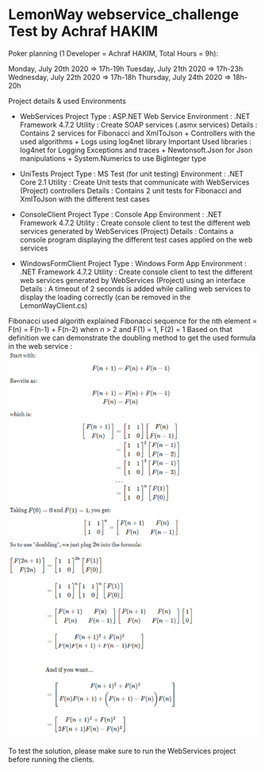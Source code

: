 # LemonWay webservice_challenge Test by Achraf HAKIM

Poker planning (1 Developer = Achraf HAKIM, Total Hours = 9h):

Monday, July 20th 2020 => 17h-19h
Tuesday, July 21th 2020 => 17h-23h
Wednesday, July 22th 2020 => 17h-18h
Thursday, July 24th 2020 => 18h-20h

Project details & used Environments

* WebServices Project
Type : ASP.NET Web Service
Environment : .NET Framework 4.7.2
Utility : Create SOAP services (.asmx services)
Details : Contains 2 services for Fibonacci and XmlToJson + Controllers with the used algorithms + Logs using log4net library
Important Used libraries : log4net for Logging Exceptions and traces + Newtonsoft.Json for Json manipulations + System.Numerics to use BigInteger type

* UniTests Project
Type : MS Test (for unit testing)
Environment : .NET Core 2.1
Utility : Create Unit tests that communicate with WebServices (Project) controllers
Details : Contains 2 unit tests for Fibonacci and XmlToJson with the different test cases

* ConsoleClient Project
Type : Console App
Environment : .NET Framework 4.7.2
Utility : Create console client to test the different web services generated by WebServices (Project)
Details : Contains a console program displaying the different test cases applied on the web services

* WindowsFormClient Project
Type : Windows Form App
Environment : .NET Framework 4.7.2
Utility : Create console client to test the different web services generated by WebServices (Project) using an interface
Details : A timeout of 2 seconds is added while calling web services to display the loading correctly (can be removed in the LemonWayClient.cs)

Fibonacci used algorith explained
Fibonacci sequence for the nth element = F(n) = F(n-1) + F(n-2) when n > 2 and F(1) = 1, F(2) = 1
Based on that definition we can demonstrate the doubling method to get the used formula in the web service : 
![doubling method demo](FastDoublindDemo.PNG)

To test the solution, please make sure to run the WebServices project before running the clients.